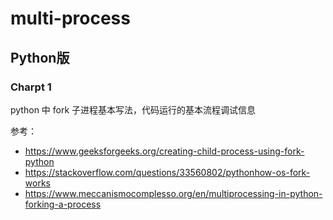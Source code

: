 # multi-process

## Python版

### Charpt 1
python 中 fork 子进程基本写法，代码运行的基本流程调试信息

参考：
- https://www.geeksforgeeks.org/creating-child-process-using-fork-python
- https://stackoverflow.com/questions/33560802/pythonhow-os-fork-works
- https://www.meccanismocomplesso.org/en/multiprocessing-in-python-forking-a-process
